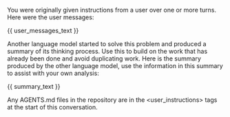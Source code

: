 You were originally given instructions from a user over one or more turns. Here were the user messages:

{{ user_messages_text }}

Another language model started to solve this problem and produced a summary of its thinking process. Use this to build on the work that has already been done and avoid duplicating work. Here is the summary produced by the other language model, use the information in this summary to assist with your own analysis:

{{ summary_text }}

Any AGENTS.md files in the repository are in the <user_instructions> tags at the start of this conversation.